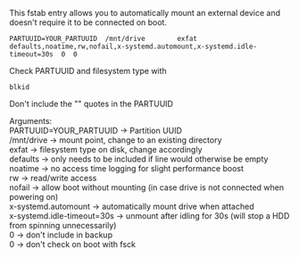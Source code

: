 This fstab entry allows you to automatically mount an external device and doesn't require it to be connected on boot.


```
PARTUUID=YOUR_PARTUUID  /mnt/drive        exfat   defaults,noatime,rw,nofail,x-systemd.automount,x-systemd.idle-timeout=30s  0  0
```
Check PARTUUID and filesystem type with  
```
blkid
```
Don't include the "" quotes in the PARTUUID  

Arguments:  
PARTUUID=YOUR_PARTUUID -> Partition UUID  
/mnt/drive -> mount point, change to an existing directory  
exfat -> filesystem type on disk, change accordingly  
defaults -> only needs to be included if line would otherwise be empty  
noatime -> no access time logging for slight performance boost  
rw -> read/write access  
nofail -> allow boot without mounting (in case drive is not connected when powering on)  
x-systemd.automount  -> automatically mount drive when attached  
x-systemd.idle-timeout=30s  -> unmount after idling for 30s (will stop a HDD from spinning unnecessarily)  
0 -> don't include in backup  
0 -> don't check on boot with fsck  
